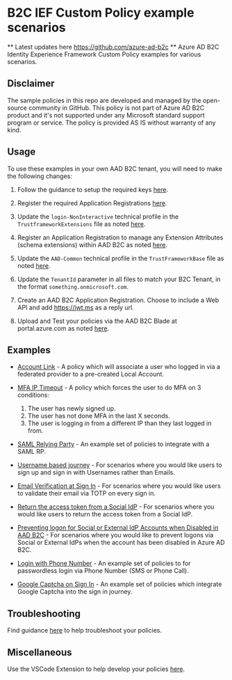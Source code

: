 # B2C IEF Custom Policy example scenarios
** Latest updates here https://github.com/azure-ad-b2c **
Azure AD B2C Identity Experience Framework Custom Policy examples for various scenarios.

## Disclaimer
The sample policies in this repo are developed and managed by the open-source community in GitHub. This policy is not part of Azure AD B2C product and it's not supported under any Microsoft standard support program or service. The policy is provided AS IS without warranty of any kind.

## Usage
To use these examples in your own AAD B2C tenant, you will need to make the following changes:
1. Follow the guidance to setup the required keys [here](https://docs.microsoft.com/en-us/azure/active-directory-b2c/active-directory-b2c-get-started-custom#add-signing-and-encryption-keys).

2. Register the required Application Registrations [here](https://docs.microsoft.com/en-us/azure/active-directory-b2c/active-directory-b2c-get-started-custom#register-applications).

3. Update the `login-NonInteractive` technical profile in the `TrustframeworkExtensions` file as noted [here](https://docs.microsoft.com/en-us/azure/active-directory-b2c/active-directory-b2c-get-started-custom#add-application-ids-to-the-custom-policy).

4. Register an Application Registration to manage any Extension Attributes (schema extensions) within AAD B2C as noted [here](https://docs.microsoft.com/en-us/azure/active-directory-b2c/active-directory-b2c-get-started-custom#add-application-ids-to-the-custom-policy).

5. Update the `AAD-Common` technical profile in the `TrustFrameworkBase` file as noted [here](https://docs.microsoft.com/en-us/azure/active-directory-b2c/active-directory-b2c-create-custom-attributes-profile-edit-custom#modify-your-custom-policy-to-add-the-applicationobjectid).

6. Update the `TenantId` parameter in all files to match your B2C Tenant, in the format `something.onmicrosoft.com`.

7. Create an AAD B2C Application Registration. Choose to include a Web API and add https://jwt.ms as a reply url.

8. Upload and Test your policies via the AAD B2C Blade at portal.azure.com as noted [here](https://docs.microsoft.com/en-us/azure/active-directory-b2c/active-directory-b2c-get-started-custom#upload-the-policies).

## Examples
* [Account Link](https://github.com/jasjeetsuri/B2C-IEF-Custom-Policies/tree/master/SocialAndLocalAccounts%20-%20Account%20Link) - A policy which will associate a user who logged in via a federated provider to a pre-created Local Account.

* [MFA IP Timeout](https://github.com/jasjeetsuri/B2C-IEF-Custom-Policies/tree/master/LocalAccounts%20-%20MFA%20IP%20Timeout) - A policy which forces the user to do MFA on 3 conditions:
    1. The user has newly signed up.
    2. The user has not done MFA in the last X seconds.
    3. The user is logging in from a different IP than they last logged in from.

 * [SAML Relying Party](https://github.com/jasjeetsuri/B2C-IEF-Custom-Policies/tree/master/LocalAccounts%20-%20SAML%20RP) - An example set of policies to integrate with a SAML RP.

 * [Username based journey](https://github.com/jasjeetsuri/B2C-IEF-Custom-Policies/tree/master/LocalAccounts%20-%20Username) - For scenarios where you would like users to sign up and sign in with Usernames rather than Emails.

 * [Email Verification at Sign In](https://github.com/jasjeetsuri/B2C-IEF-Custom-Policies/tree/master/LocalAccounts%20-%20Sign%20In%20Email%20Verification) - For scenarios where you would like users to validate their email via TOTP on every sign in.

* [Return the access token from a Social IdP](https://github.com/jasjeetsuri/B2C-IEF-Custom-Policies/tree/master/SocialAccounts%20-%20Facebook%20Access%20Token) - For scenarios where you would like users to return the access token from a Social IdP.

* [Preventing logon for Social or External IdP Accounts when Disabled in AAD B2C](https://github.com/jasjeetsuri/B2C-IEF-Custom-Policies/tree/master/SocialAndLocalAccounts%20-%20Disable%20Social%20Account%20from%20Logon) - For scenarios where you would like to prevent logons via Social or External IdPs when the account has been disabled in Azure AD B2C.

* [Login with Phone Number](https://github.com/jasjeetsuri/B2C-IEF-Custom-Policies/tree/master/SocialAndLocalAccounts%20-%20Login%20with%20Phone%20Number) - An example set of policies to for passwordless login via Phone Number (SMS or Phone Call).

* [Google Captcha on Sign In](https://github.com/jasjeetsuri/B2C-IEF-Custom-Policies/tree/master/LocalAccounts%20-%20Captcha%20Integration) - An example set of policies which integrate Google Captcha into the sign in journey.

 ## Troubleshooting
 Find guidance [here](https://docs.microsoft.com/en-us/azure/active-directory-b2c/active-directory-b2c-troubleshoot-custom) to help troubleshoot your policies.
 
 ## Miscellaneous
Use the VSCode Extension to help develop your policies [here](https://marketplace.visualstudio.com/items?itemName=AzureADB2CTools.aadb2c).
